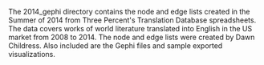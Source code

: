 The 2014_gephi directory contains the node and edge lists created in the Summer of 2014 from Three Percent's Translation Database spreadsheets. The data covers works of world literature translated into English in the US market from 2008 to 2014. The node and edge lists were created by Dawn Childress. Also included are the Gephi files and sample exported visualizations.
